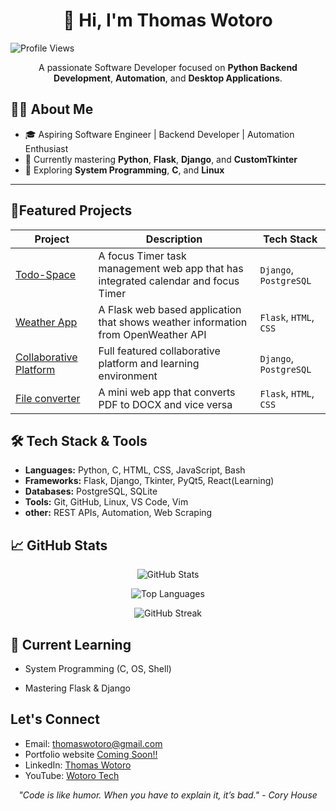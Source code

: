 <h1 align="center">👋 Hi, I'm Thomas Wotoro </h1>

<p align="center">

  ![Profile Views](https://komarev.com/ghpvc/?username=tomi3-11&color=blue)

</p>

<p align="center">
  A passionate Software Developer focused on <strong>Python Backend Development</strong>, <strong>Automation</strong>, and <strong>Desktop Applications</strong>.
</p>

## 🧑‍💻 About Me

- 🎓 Aspiring Software Engineer | Backend Developer | Automation Enthusiast  
- 🐍 Currently mastering **Python**, **Flask**, **Django**, and **CustomTkinter**
- 🔄 Exploring **System Programming**, **C**, and **Linux**


---

## 🚀Featured Projects

| Project | Description | Tech Stack |
|---------|-------------|------------|
| [Todo-Space](https://github.com/tomi3-11/Todo-Space) | A focus Timer task management web app that has integrated calendar and focus Timer | `Django`, `PostgreSQL` |
| [Weather App](https://github.com/tomi3-11/Weather-App) | A Flask web based application that shows weather information from OpenWeather API | `Flask`, `HTML`, `CSS` |
| [Collaborative Platform ](https://github.com/tomi3-11/CollaborateNow) | Full featured collaborative platform and learning environment | `Django`, `PostgreSQL` |
| [File converter ](https://github.com/tomi3-11/Flask-Mini_Projects/tree/main/file_converter) | A mini web app that converts PDF to DOCX and vice versa | `Flask`, `HTML`, `CSS` |

## 🛠️ Tech Stack & Tools
- **Languages:** Python, C, HTML, CSS, JavaScript, Bash
- **Frameworks:** Flask, Django, Tkinter, PyQt5, React(Learning)
- **Databases:** PostgreSQL, SQLite
- **Tools:** Git, GitHub, Linux, VS Code, Vim
- **other:** REST APIs, Automation, Web Scraping

## 📈 GitHub Stats
<!-- ![GitHub Stats](https://github-readme-stats.vercel.app/api?username=tomi3-11&show_icons=true&theme=dark)
![Top Learning](https://github-readme-stats.vercel.app/api/top-langs/?username=tomi3-11&layout=compact)
![Streaks](https://streak-stats.demolab.com/?user=tomi3-11&theme=dark) -->

<!-- GitHub Stats -->
<p align="center">
    <img src="https://github-readme-stats.vercel.app/api?username=tomi3-11&show_icons=true&theme=dark" alt="GitHub Stats">
</p>
<!-- Top Languages -->
<p align="center">
    <img src="https://github-readme-stats.vercel.app/api/top-langs/?username=tomi3-11&layout=compact" alt="Top Languages">
</p>
<!-- Streak -->
<p align="center">
    <img src="https://streak-stats.demolab.com/?user=tomi3-11&theme=dark" alt="GitHub Streak">
</p>

 
## 🌱 Current Learning
- System Programming (C, OS, Shell)
<!-- - Frontend (React, JavaScript, Tailwind) -->
- Mastering Flask & Django


## Let's Connect
- Email: thomaswotoro@gmail.com
- Portfolio website [Coming Soon!!]() 
- LinkedIn: [ Thomas Wotoro ](https://www.linkedin.com/in/thomas-wotoro-a8504233a?utm_source=share&utm_campaign=share_via&utm_content=profile&utm_medium=android_app)
- YouTube: [ Wotoro Tech ](https://www.youtube.com/channel/UCrFJthZZZvZ6_2gKPbY9fVw)

<p align="center">
  <i>"Code is like humor. When you have to explain it, it’s bad." - Cory House</i>
</p>